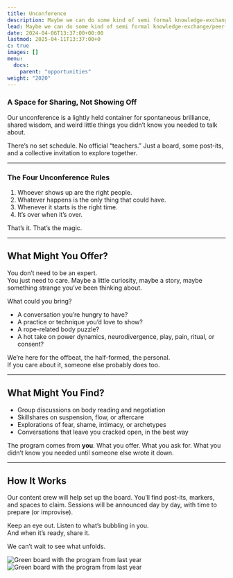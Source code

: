 ```yaml
---
title: Unconference
description: Maybe we can do some kind of semi formal knowledge-exchange/peer-learning?
lead: Maybe we can do some kind of semi formal knowledge-exchange/peer-learning?
date: 2024-04-06T13:37:00+00:00
lastmod: 2025-04-11T13:37:00+0
c: true
images: []
menu: 
  docs:
    parent: "opportunities"
weight: "2020"
---
```


### A Space for Sharing, Not Showing Off

Our unconference is a lightly held container for spontaneous brilliance, shared wisdom, and weird little things you didn’t know you needed to talk about.

There’s no set schedule. No official “teachers.” Just a board, some post-its, and a collective invitation to explore together.

---

### The Four Unconference Rules

1. Whoever shows up are the right people.  
2. Whatever happens is the only thing that could have.  
3. Whenever it starts is the right time.  
4. It’s over when it’s over.

That’s it. That’s the magic.

---

## What Might You Offer?

You don’t need to be an expert.  
You just need to care. Maybe a little curiosity, maybe a story, maybe something strange you’ve been thinking about.

What could you bring?
- A conversation you’re hungry to have?
- A practice or technique you’d love to show?
- A rope-related body puzzle?
- A hot take on power dynamics, neurodivergence, play, pain, ritual, or consent?

We’re here for the offbeat, the half-formed, the personal.  
If you care about it, someone else probably does too.

---

## What Might You Find?

- Group discussions on body reading and negotiation  
- Skillshares on suspension, flow, or aftercare  
- Explorations of fear, shame, intimacy, or archetypes  
- Conversations that leave you cracked open, in the best way

The program comes from **you**. What you offer. What you ask for. What you didn’t know you needed until someone else wrote it down.

---

## How It Works

Our content crew will help set up the board. You’ll find post-its, markers, and spaces to claim. Sessions will be announced day by day, with time to prepare (or improvise).

Keep an eye out. Listen to what’s bubbling in you.  
And when it’s ready, share it.

We can’t wait to see what unfolds.

![Green board with the program from last year](/images/program1.jpeg)  
![Green board with the program from last year](/images/program2.jpeg)
